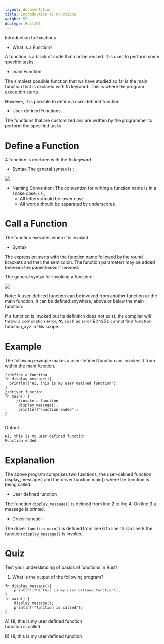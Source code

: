 ```yaml
---
layout: documentation
title: Introduction to Functions
weight: 57
doctype: Rust101
---
```

 
 Introduction to Functions

- What Is a Function? 

A function is a block of code that can be reused. It is used to perform some specific tasks.

-  main Function 

The simplest possible function that we have studied so far is the main function that is declared with fn keyword. This is where the program execution starts.

However, it is possible to define a user-defined function.
    
- User-defined Functions

The functions that are customized and are written by the programmer to perform the specified tasks.

# Define a Function
A function is declared with the fn keyword.

- Syntax 
The general syntax is :

![](https://raw.githubusercontent.com/sangam14/RustLabs/master/img/fn-syntax.png)

- Naming Convention: The convention for writing a function name is in a snake case, i.e.,
  - All letters should be lower case
  - All words should be separated by underscores
  
  
# Call a Function 
The function executes when it is invoked.

- Syntax 

The expression starts with the function name followed by the round brackets and then the semicolon. The function parameters may be added between the parentheses if needed.

The general syntax for invoking a function:

![](https://raw.githubusercontent.com/sangam14/RustLabs/master/img/invoke_fn.png)

 Note: A user-defined function can be invoked from another function or the main function. It can be defined anywhere, above or below the main function.

If a function is invoked but its definition does not exist, the compiler will throw a compilation error, ❌, such as 
error[E0425]: cannot find function function_xyz in this scope.

# Example 
The following example makes a user-defined function and invokes it from within the main function.

```
//define a function
fn display_message(){
  println!("Hi, this is my user defined function");
}
//driver function
fn main() {
     //invoke a function
      display_message();
      println!("Function ended");
}


```
Output

```
Hi, this is my user defined function
Function ended
```
# Explanation

The above program comprises two functions, the user-defined function display_message() and the driver function main() where the function is being called.

- User defined function 

The function `display_message()` is defined from line 2 to line 4. On line 3 a message is printed.

- Driver function 

The driver `function main()` is defined from line 6 to line 10. On line 8 the function `display_message()` is invoked.

# Quiz 
Test your understanding of basics of functions in Rust!

1. What is the output of the following program?

```
fn display_message(){
    println!("Hi this is my user defined function");
}
fn main() {
    display_message();
    println!("function is called");
}

```
A) Hi, this is my user defined function <br>
  function is called  <br>

B) Hi, this is my user defined function <br>











